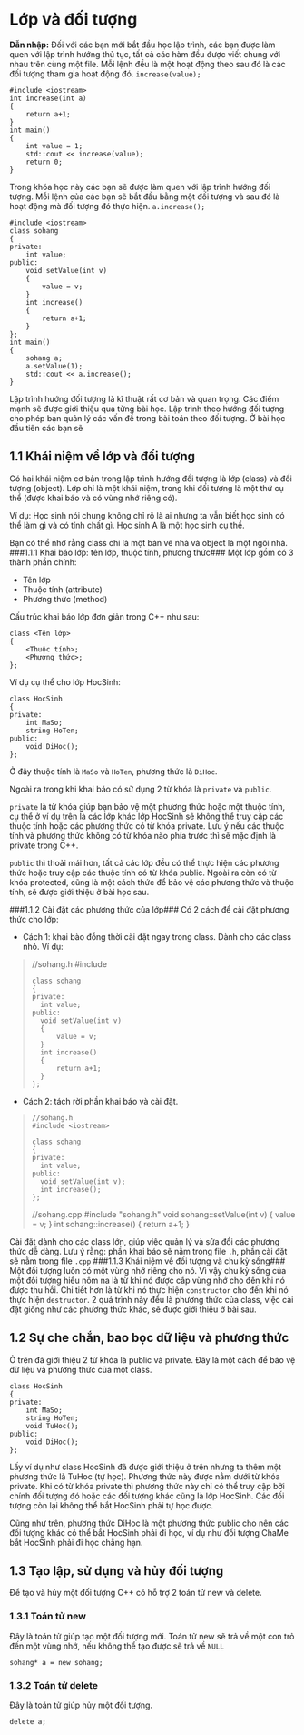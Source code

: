 # Lớp và đối tượng #
**Dẫn nhập:** Đối với các bạn mới bắt đầu học lập trình, các bạn được làm quen với lập trình hướng thủ tục, tất cả các hàm đều được viết chung với nhau trên cùng một file. Mỗi lệnh đều là một hoạt động theo sau đó là các đối tượng tham gia hoạt động đó. `increase(value);`

    #include <iostream>
    int increase(int a)
    {
    	return a+1;
    }
    int main()
    {
		int value = 1;
    	std::cout << increase(value);
    	return 0;
    }

Trong khóa học này các bạn sẽ được làm quen với lập trình hướng đối tượng. Mỗi lệnh của các bạn sẽ bắt đầu bằng một đối tượng và sau đó là hoạt động mà đối tượng đó thực hiện. `a.increase();`

    #include <iostream>
    class sohang
    {
    private:
    	int value;
    public:
    	void setValue(int v)
    	{
    		value = v;
    	}
    	int increase()
    	{
    		return a+1;
    	}
    };
    int main()
    {
    	sohang a;
    	a.setValue(1);
    	std::cout << a.increase();
    }

Lập trình hướng đối tượng là kĩ thuật rất cơ bản và quan trọng. Các điểm mạnh sẽ được giới thiệu qua từng bài học.
Lập trình theo hướng đối tượng cho phép bạn quản lý các vấn đề trong bài toán theo đối tượng.
Ở bài học đầu tiên các bạn sẽ 
## 	1.1 Khái niệm về lớp và đối tượng ##

Có hai khái niệm cơ bản trong lập trình hướng đối tượng là lớp (class) và đối tượng (object). Lớp chỉ là một khái niệm, trong khi đối tượng là một thứ cụ thể (được khai báo và có vùng nhớ riêng có).

Ví dụ: Học sinh nói chung không chỉ rõ là ai nhưng ta vẫn biết học sinh có thể làm gì và có tính chất gì. Học sinh A là một học sinh cụ thể.

Bạn có thể nhớ rằng class chỉ là một bản vẽ nhà và object là một ngôi nhà.
###1.1.1 Khai báo lớp: tên lớp, thuộc tính, phương thức###
Một lớp gồm có 3 thành phần chính:

- Tên lớp
- Thuộc tính (attribute)
- Phương thức (method)

Cấu trúc khai báo lớp đơn giản trong C++ như sau:

    class <Tên lớp>
    {
    	<Thuộc tính>;
    	<Phương thức>;
    };

Ví dụ cụ thể cho lớp HocSinh:

    class HocSinh
    {
    private:
    	int MaSo;
    	string HoTen;
    public:
    	void DiHoc();
    };
	
Ở đây thuộc tính là `MaSo` và `HoTen`, phương thức là `DiHoc`. 

Ngoài ra trong khi khai báo có sử dụng 2 từ khóa là `private` và `public`. 

`private` là từ khóa giúp bạn bảo vệ một phương thức hoặc một thuộc tính, cụ thể ở ví dụ trên là các lớp khác lớp HocSinh sẽ không thể truy cập các thuộc tính hoặc các phương thức có từ khóa private. Lưu ý nếu các thuộc tính và phương thức không có từ khóa nào phía trước thì sẽ mặc định là private trong C++.

`public` thì thoải mái hơn, tất cả các lớp đều có thể thực hiện các phương thức hoặc truy cập các thuộc tính có từ khóa public. Ngoài ra còn có từ khóa protected, cũng là một cách thức để bảo vệ các phương thức và thuộc tính, sẽ được giới thiệu ở bài học sau.


###1.1.2 Cài đặt các phương thức của lớp###
Có 2 cách để cài đặt phương thức cho lớp:

- Cách 1: khai bào đồng thời cài đặt ngay trong class.
Dành cho các class nhỏ. 
Ví dụ:

> 	//sohang.h
>     #include <iostream>
>     
>     class sohang
>     {
>     private:
>     	int value;
>     public:
>     	void setValue(int v)
>     	{
>     		value = v;
>     	}
>     	int increase()
>     	{
>     		return a+1;
>     	}
>     };


- Cách 2: tách rời phần khai báo và cài đặt. 	
>     //sohang.h
>     #include <iostream>
>     
>     class sohang
>     {
>     private:
>     	int value;
>     public:
>     	void setValue(int v);
>     	int increase();
>     };
>     
> 	//sohang.cpp
> 	#include "sohang.h"
> 	void sohang::setValue(int v)
> 	{
> 		value = v;
> 	}
> 	int sohang::increase()
> 	{
> 		return a+1;
> 	}

Cài đặt dành cho các class lớn, giúp việc quản lý và sửa đổi các phương thức dễ dàng.
Lưu ý rằng: phần khai báo sẽ nằm trong file `.h`, phần cài đặt sẽ nằm trong file `.cpp`
###1.1.3 Khái niệm về đối tượng và chu kỳ sống###
Một đối tượng luôn có một vùng nhớ riêng cho nó. Vì vậy chu kỳ sống của một đối tượng hiểu nôm na là từ khi nó được cấp vùng nhớ cho đến khi nó được thu hồi. Chi tiết hơn là từ khi nó thực hiện `constructor` cho đến khi nó thực hiện `destructor`. 2 quá trình này đều là phương thức của class, việc cài đặt giống như các phương thức khác, sẽ được giới thiệu ở bài sau.
## 1.2 Sự che chắn, bao bọc dữ liệu và phương thức ##
Ở trên đã giới thiệu 2 từ khóa là public và private. Đây là một cách để bảo vệ dữ liệu và phương thức của một class.

    class HocSinh
    {
    private:
    	int MaSo;
    	string HoTen;
    	void TuHoc();
    public:
    	void DiHoc();
    };
Lấy ví dụ như class HocSinh đã được giới thiệu ở trên nhưng ta thêm một phương thức là TuHoc (tự học). Phương thức này được nằm dưới từ khóa private. Khi có từ khóa private thì phương thức này chỉ có thể truy cập bởi chính đối tượng đó hoặc các đối tượng khác cũng là lớp HocSinh. Các đối tượng còn lại không thể bắt HocSinh phải tự học được.

Cũng như trên, phương thức DiHoc là một phương thức public cho nên các đối tượng khác có thể bắt HocSinh phải đi học, ví dụ như đối tượng ChaMe bắt HocSinh phải đi học chẳng hạn.
## 1.3 Tạo lập, sử dụng và hủy đối tượng ##
Để tạo và hủy một đối tượng C++ có hỗ trợ 2 toán tử new và delete.
### 1.3.1 Toán tử new ###
Đây là toán tử giúp tạo một đối tượng mới. Toán tử new sẽ trả về một con trỏ đến một vùng nhớ, nếu không thể tạo được sẽ trả về `NULL`

    sohang* a = new sohang;

### 1.3.2 Toán tử delete ###
Đây là toán tử giúp hủy một đối tượng. 

	delete a;